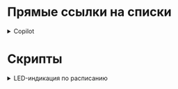 # Прямые ссылки на списки

<details>
  <summary>Copilot</summary>
  
  - [RAW](https://raw.githubusercontent.com/NikkyFreaky/OpenWRT_domains_scripts/refs/heads/main/Services/copilot.lst)

</details>

# Скрипты

<details>
  <summary>LED-индикация по расписанию</summary>

  1. Создаем файл со скриптом и делаем его исполняемым:
  ```
  touch /etc/ledcontrol.sh & chmod +x /etc/ledcontrol.sh
  ```
  
  3. Открываем файл в текстовом редакторе:
  ```
  vi /etc/ledcontrol.sh
  ```
  
  4. Вставляем в него содержимое [скрипта](https://raw.githubusercontent.com/NikkyFreaky/OpenWRT_domains_scripts/refs/heads/main/Scripts/ledcontrol.sh).
  
  5. Затем в веб-интерфейсе LuCI заходим в **scheduled tasks** (планировщик), расположенный в System→Scheduled tasks (Система→Планировщик), добавляем расписание включения и отключения LED-индикации:
  ```
  00 23 * * * /etc/ledcontrol.sh off
  00 7 * * * /etc/ledcontrol.sh on
  ```
  И нажимаем **Save** (сохранить).
  
  По данному расписанию LED-индикация будет выключаться в 23:00 и включаться в 7:00.
  
  6. Перезапускаем cron, чтобы добавить новые задачи:
  ```
  /etc/init.d/cron restart
  ```
</details>

